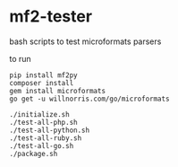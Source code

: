 # mf2-tester
bash scripts to test microformats parsers

to run

    pip install mf2py
    composer install
    gem install microformats
    go get -u willnorris.com/go/microformats

    ./initialize.sh
    ./test-all-php.sh
    ./test-all-python.sh
    ./test-all-ruby.sh
    ./test-all-go.sh
    ./package.sh


